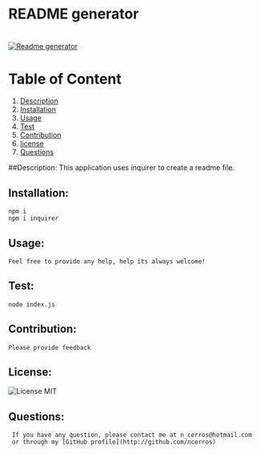 # README generator
  
  # 
  [![Readme generator](https://img.youtube.com/vi/n_NGaqj6EXE/0.jpg)](https://www.youtube.com/watch?v=n_NGaqj6EXE)
  
  
  # Table of Content
  
  1. [Description](#description)
  2. [Installation](#installation)
  3. [Usage](#usage)
  4. [Test](#test)
  5. [Contribution](#contribution)
  6. [license](#license)
  7. [Questions](#questions)
  
  ##Description:
    This application uses inquirer to create a readme file.

  ## Installation:
    npm i
    npm i inquirer

  ## Usage:
    Feel free to provide any help, help its always welcome!
  
  ## Test:
    node index.js
  
  ## Contribution:
    Please provide feedback

  ## License:
  ![License](https://img.shields.io/badge/License-MIT-green.svg "license Badge")
    MIT
    
  ## Questions:
     If you have any question, please contact me at n_cerros@hotmail.com
     or through my [GitHub profile](http://github.com/ncerros)
